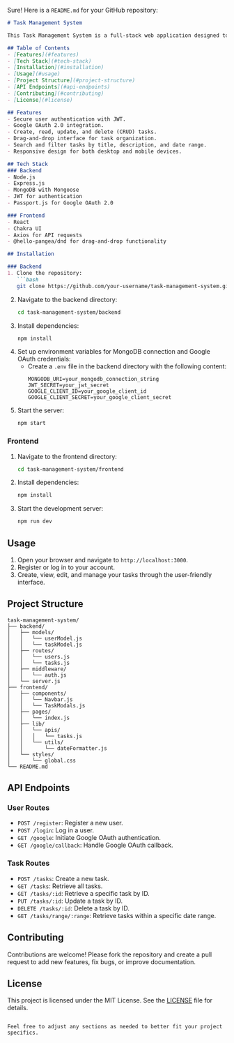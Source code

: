 Sure! Here is a `README.md` for your GitHub repository:

```markdown
# Task Management System

This Task Management System is a full-stack web application designed to help users efficiently manage their tasks. It features user authentication, task creation, modification, deletion, and organization through a user-friendly interface.

## Table of Contents
- [Features](#features)
- [Tech Stack](#tech-stack)
- [Installation](#installation)
- [Usage](#usage)
- [Project Structure](#project-structure)
- [API Endpoints](#api-endpoints)
- [Contributing](#contributing)
- [License](#license)

## Features
- Secure user authentication with JWT.
- Google OAuth 2.0 integration.
- Create, read, update, and delete (CRUD) tasks.
- Drag-and-drop interface for task organization.
- Search and filter tasks by title, description, and date range.
- Responsive design for both desktop and mobile devices.

## Tech Stack
### Backend
- Node.js
- Express.js
- MongoDB with Mongoose
- JWT for authentication
- Passport.js for Google OAuth 2.0

### Frontend
- React
- Chakra UI
- Axios for API requests
- @hello-pangea/dnd for drag-and-drop functionality

## Installation

### Backend
1. Clone the repository:
   ```bash
   git clone https://github.com/your-username/task-management-system.git
   ```
2. Navigate to the backend directory:
   ```bash
   cd task-management-system/backend
   ```
3. Install dependencies:
   ```bash
   npm install
   ```
4. Set up environment variables for MongoDB connection and Google OAuth credentials:
   - Create a `.env` file in the backend directory with the following content:
     ```env
     MONGODB_URI=your_mongodb_connection_string
     JWT_SECRET=your_jwt_secret
     GOOGLE_CLIENT_ID=your_google_client_id
     GOOGLE_CLIENT_SECRET=your_google_client_secret
     ```
5. Start the server:
   ```bash
   npm start
   ```

### Frontend
1. Navigate to the frontend directory:
   ```bash
   cd task-management-system/frontend
   ```
2. Install dependencies:
   ```bash
   npm install
   ```
3. Start the development server:
   ```bash
   npm run dev
   ```

## Usage
1. Open your browser and navigate to `http://localhost:3000`.
2. Register or log in to your account.
3. Create, view, edit, and manage your tasks through the user-friendly interface.

## Project Structure
```
task-management-system/
├── backend/
│   ├── models/
│   │   └── userModel.js
│   │   └── taskModel.js
│   ├── routes/
│   │   └── users.js
│   │   └── tasks.js
│   ├── middleware/
│   │   └── auth.js
│   └── server.js
├── frontend/
│   ├── components/
│   │   └── Navbar.js
│   │   └── TaskModals.js
│   ├── pages/
│   │   └── index.js
│   ├── lib/
│   │   └── apis/
│   │   │   └── tasks.js
│   │   └── utils/
│   │       └── dateFormatter.js
│   └── styles/
│       └── global.css
└── README.md
```

## API Endpoints
### User Routes
- `POST /register`: Register a new user.
- `POST /login`: Log in a user.
- `GET /google`: Initiate Google OAuth authentication.
- `GET /google/callback`: Handle Google OAuth callback.

### Task Routes
- `POST /tasks`: Create a new task.
- `GET /tasks`: Retrieve all tasks.
- `GET /tasks/:id`: Retrieve a specific task by ID.
- `PUT /tasks/:id`: Update a task by ID.
- `DELETE /tasks/:id`: Delete a task by ID.
- `GET /tasks/range/:range`: Retrieve tasks within a specific date range.

## Contributing
Contributions are welcome! Please fork the repository and create a pull request to add new features, fix bugs, or improve documentation.

## License
This project is licensed under the MIT License. See the [LICENSE](LICENSE) file for details.
```

Feel free to adjust any sections as needed to better fit your project specifics.
